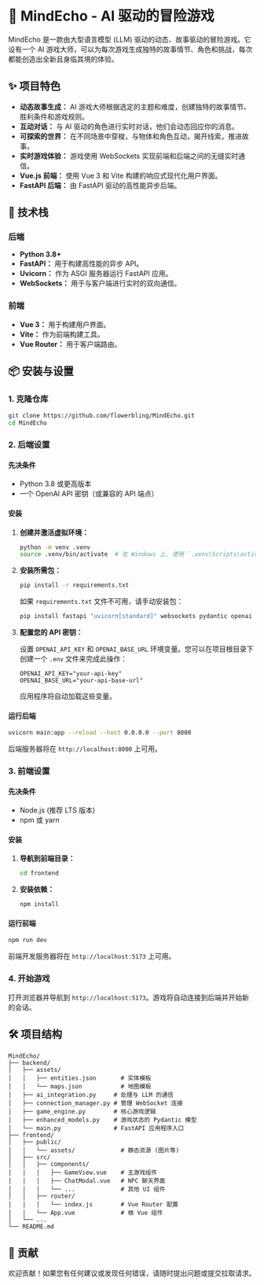 # 🧠 MindEcho - AI 驱动的冒险游戏

MindEcho 是一款由大型语言模型 (LLM) 驱动的动态、故事驱动的冒险游戏。它设有一个 AI 游戏大师，可以为每次游戏生成独特的故事情节、角色和挑战，每次都能创造出全新且身临其境的体验。

## ✨ 项目特色

*   **动态故事生成：** AI 游戏大师根据选定的主题和难度，创建独特的故事情节、胜利条件和游戏规则。
*   **互动对话：** 与 AI 驱动的角色进行实时对话，他们会动态回应你的消息。
*   **可探索的世界：** 在不同场景中穿梭，与物体和角色互动，揭开线索，推进故事。
*   **实时游戏体验：** 游戏使用 WebSockets 实现前端和后端之间的无缝实时通信。
*   **Vue.js 前端：** 使用 Vue 3 和 Vite 构建的响应式现代化用户界面。
*   **FastAPI 后端：** 由 FastAPI 驱动的高性能异步后端。

## 🚀 技术栈

### 后端

*   **Python 3.8+**
*   **FastAPI：** 用于构建高性能的异步 API。
*   **Uvicorn：** 作为 ASGI 服务器运行 FastAPI 应用。
*   **WebSockets：** 用于与客户端进行实时的双向通信。

### 前端

*   **Vue 3：** 用于构建用户界面。
*   **Vite：** 作为前端构建工具。
*   **Vue Router：** 用于客户端路由。

## 📦 安装与设置

### 1. 克隆仓库

```bash
git clone https://github.com/flowerbling/MindEcho.git
cd MindEcho
```

### 2. 后端设置

#### 先决条件

*   Python 3.8 或更高版本
*   一个 OpenAI API 密钥（或兼容的 API 端点）

#### 安装

1.  **创建并激活虚拟环境：**

    ```bash
    python -m venv .venv
    source .venv/bin/activate  # 在 Windows 上, 使用 `.venv\Scripts\activate`
    ```

2.  **安装所需包：**

    ```bash
    pip install -r requirements.txt
    ```
    如果 `requirements.txt` 文件不可用，请手动安装包：
    ```bash
    pip install fastapi "uvicorn[standard]" websockets pydantic openai
    ```

3.  **配置您的 API 密钥：**

    设置 `OPENAI_API_KEY` 和 `OPENAI_BASE_URL` 环境变量。您可以在项目根目录下创建一个 `.env` 文件来完成此操作：

    ```
    OPENAI_API_KEY="your-api-key"
    OPENAI_BASE_URL="your-api-base-url"
    ```

    应用程序将自动加载这些变量。

#### 运行后端

```bash
uvicorn main:app --reload --host 0.0.0.0 --port 8000
```

后端服务器将在 `http://localhost:8000` 上可用。

### 3. 前端设置

#### 先决条件

*   Node.js (推荐 LTS 版本)
*   npm 或 yarn

#### 安装

1.  **导航到前端目录：**

    ```bash
    cd frontend
    ```

2.  **安装依赖：**

    ```bash
    npm install
    ```

#### 运行前端

```bash
npm run dev
```

前端开发服务器将在 `http://localhost:5173` 上可用。

### 4. 开始游戏

打开浏览器并导航到 `http://localhost:5173`。游戏将自动连接到后端并开始新的会话。

## 🛠️ 项目结构

```
MindEcho/
├── backend/
│   ├── assets/
│   │   ├── entities.json       # 实体模板
│   │   └── maps.json           # 地图模板
│   ├── ai_integration.py     # 处理与 LLM 的通信
│   ├── connection_manager.py # 管理 WebSocket 连接
│   ├── game_engine.py        # 核心游戏逻辑
│   ├── enhanced_models.py    # 游戏状态的 Pydantic 模型
│   └── main.py               # FastAPI 应用程序入口
├── frontend/
│   ├── public/
│   │   └── assets/             # 静态资源 (图片等)
│   ├── src/
│   │   ├── components/
│   │   │   ├── GameView.vue    # 主游戏组件
│   │   │   ├── ChatModal.vue   # NPC 聊天界面
│   │   │   └── ...             # 其他 UI 组件
│   │   ├── router/
│   │   │   └── index.js        # Vue Router 配置
│   │   └── App.vue             # 根 Vue 组件
│   └── ...
└── README.md
```

## 🤝 贡献

欢迎贡献！如果您有任何建议或发现任何错误，请随时提出问题或提交拉取请求。
